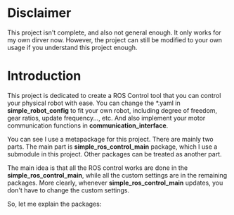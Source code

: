 # Disclaimer
This project isn't complete, and also not general enough. It only works for my own dirver now.
However, the project can still be modified to your own usage if you understand this project enough.

# Introduction
This project is dedicated to create a ROS Control tool that you can control your physical robot with ease. 
You can change the \*.yaml in **simple_robot_config** to fit your own robot, 
including degree of freedom, gear ratios, update frequency..., etc.
And also implement your motor communication functions in **communication_interface**.

You can see I use a metapackage for this project. There are mainly two parts. 
The main part is **simple_ros_control_main** package, which I use a submodule in this project.
Other packages can be treated as another part.

The main idea is that all the ROS control works are done in the **simple_ros_control_main**, 
while all the custom settings are in the remaining packages.
More clearly, whenever **simple_ros_control_main** updates, you don't have to change the custom settings.

So, let me explain the packages:


